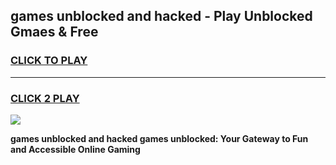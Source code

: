 
## games unblocked and hacked - Play Unblocked Gmaes & Free
<h3>
<a href="https://premium.freeplayer.one?title=games_unblocked_and_hacked&ref=19F">CLICK TO PLAY</a></h3>
<hr>

<h3>
<a href="https://premium.freeplayer.one?title=games_unblocked_and_hacked&ref=19F">CLICK 2 PLAY</a>
  
</h3>

<a href="https://premium.freeplayer.one?title=games_unblocked_and_hacked&ref=19F/"><img src="https://clearcache.store/games.png"></a>


**games unblocked and hacked games unblocked: Your Gateway to Fun and Accessible Online Gaming**
